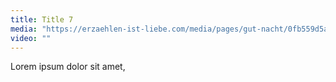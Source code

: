 ```yaml
---
title: Title 7
media: "https://erzaehlen-ist-liebe.com/media/pages/gut-nacht/0fb559d5a4-1614550696/gut-nacht.jpeg"
video: ""
---
```


Lorem ipsum dolor sit amet,

